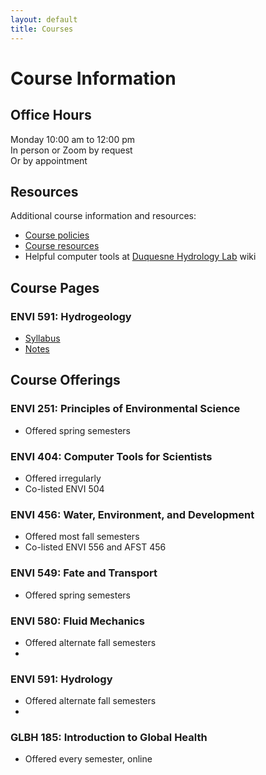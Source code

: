 ```yaml
---
layout: default
title: Courses
---
```

# Course Information  
## Office Hours  
Monday 10:00 am to 12:00 pm  
In person or Zoom by request  
Or by appointment  

## Resources  
Additional course information and resources:  
- [Course policies](coursepolicies.html)  
- [Course resources](courseresources.html)  
- Helpful computer tools at [Duquesne Hydrology Lab](https://github.com/hydro-lab/hydro-lab.github.io/wiki) wiki  


## Course Pages  
### ENVI 591: Hydrogeology  
- [Syllabus](hydrogeology.html)  
- [Notes](https://docs.google.com/document/d/1Jumze-WRh4buNz9cWJKi1vckcBNn0ThL_W76oVFIhUo/edit?usp=sharing)  

## Course Offerings  
### ENVI 251: Principles of Environmental Science  
- Offered spring semesters  

### ENVI 404: Computer Tools for Scientists
- Offered irregularly  
- Co-listed ENVI 504  

### ENVI 456: Water, Environment, and Development
- Offered most fall semesters  
- Co-listed ENVI 556 and AFST 456  

### ENVI 549: Fate and Transport
- Offered spring semesters  

### ENVI 580: Fluid Mechanics
- Offered alternate fall semesters  
- 
### ENVI 591: Hydrology
- Offered alternate fall semesters  
- 
### GLBH 185: Introduction to Global Health
- Offered every semester, online  
